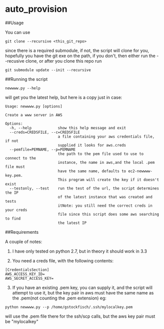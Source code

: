 # auto_provision


##Usage

You can use 
```
git clone --recursive <this_git_repo>
```
since there is a required submodule, if not, the script will clone for you, hopefully you have the git exe on the path, if you don't, then either run the --recusive clone, or after you clone this repo run
```
git submodule update --init --recursive
```

##Running the script

```
newwww.py --help
```
 will get you the latest help, but here is a copy just in case:
```
Usage: newwww.py [options]

Create a www server in AWS

Options:
  -h, --help            show this help message and exit
  --creds=CREDSFILE, --c=CREDSFILE
                        a file containing your aws credentials file, if not
                        supplied it looks for aws.creds
  --pemfile=PEMNAME, --p=PEMNAME
                        the path to the pem file used to use to connect to the
                        instance, the name in aws,and the local .pem file must
                        have the same name, defaults to ec2-newwww-key.pem.
                        This program will create the key if it doesn't exist
  --testonly, --test    run the test of the url, the script determines the IP
                        of the latest instance that was created and tests
                        itNote: you still need the correct creds in your creds
                        file since this script does some aws searching to find
                        the latest IP
```

##Requirements

A couple of notes:

1. I have only tested on python 2.7, but in theory it should work in 3.3

2. You need a creds file, with the following contents:
```
[CredentialsSection]
AWS_ACCESS_KEY_ID=
AWS_SECRET_ACCESS_KEY=
```

3. If you have an existing .pem key, you can supply it, and the script will attempt to use it, but the key pair in aws must have the same name as the .pem(not counting the .pem extension) eg:
```
python newwww.py --p /home/gstockfisch/.ssh/mylocalkey.pem
```
will use the .pem file there for the ssh/scp calls, but the aws key pair must be "mylocalkey"


